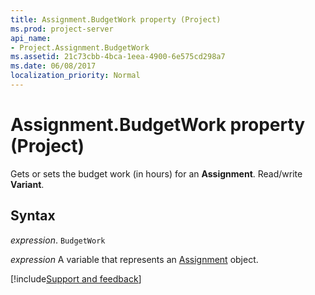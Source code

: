 ```yaml
---
title: Assignment.BudgetWork property (Project)
ms.prod: project-server
api_name:
- Project.Assignment.BudgetWork
ms.assetid: 21c73cbb-4bca-1eea-4900-6e575cd298a7
ms.date: 06/08/2017
localization_priority: Normal
---
```



# Assignment.BudgetWork property (Project)

Gets or sets the budget work (in hours) for an  **Assignment**. Read/write **Variant**.


## Syntax

_expression_. `BudgetWork`

_expression_ A variable that represents an [Assignment](./Project.Assignment.md) object.

[!include[Support and feedback](~/includes/feedback-boilerplate.md)]